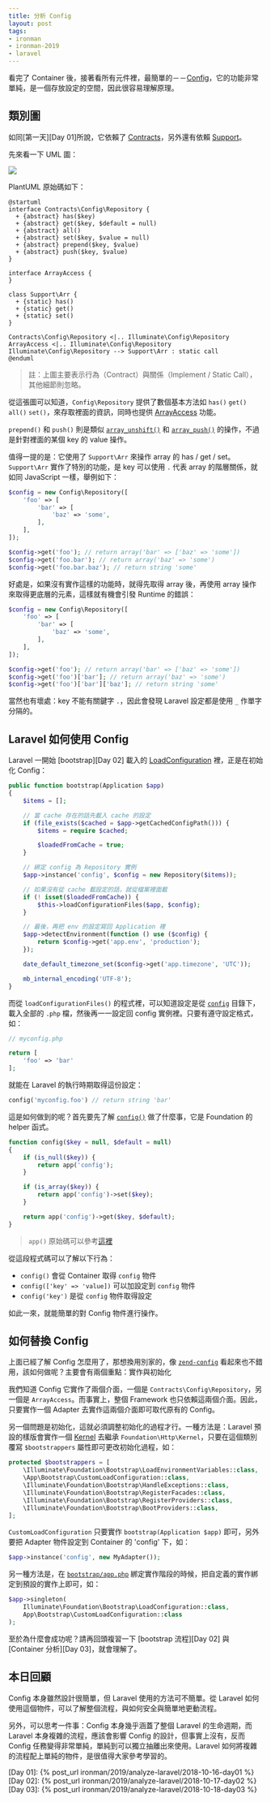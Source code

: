 ```yaml
---
title: 分析 Config
layout: post
tags:
- ironman
- ironman-2019
- laravel
---
```


看完了 Container 後，接著看所有元件裡，最簡單的－－[Config][]，它的功能非常單純，是一個存放設定的空間，因此很容易理解原理。

## 類別圖

如同[第一天][Day 01]所說，它依賴了 [Contracts][]，另外還有依賴 [Support][]。

先來看一下 UML 圖：

![](http://www.plantuml.com/plantuml/png/XP31JiCm38RlUGeVTjW4smCWG9iuSOLhBoPrjmWtYM87gIfxTqecHDUAShF-_xFYBtjHJ9fRDiuhfGOjmLFmcj2gLCFKk6FrGZ68qv0ww0t03VJu9WKvmmbblNgdRZCjZgIbk8LLJGrcLdW0dvbd93AlPw7yhdyWP_fhEIQAvEihTWvbEKs8inaP7rB2xc0jYK3_NLd6ONpDCOQarL3_Y8kYEdlHteoZ8Zo9YaHvQkbBxpztEtXcpgtpg3GdpFYy_-cb4hRRnokjExZS2XQPpPvydLl-0W00)

PlantUML 原始碼如下：

```
@startuml
interface Contracts\Config\Repository {
  + {abstract} has($key)
  + {abstract} get($key, $default = null)
  + {abstract} all()
  + {abstract} set($key, $value = null)
  + {abstract} prepend($key, $value)
  + {abstract} push($key, $value)
}

interface ArrayAccess {
}

class Support\Arr {
  + {static} has()
  + {static} get()
  + {static} set()
}

Contracts\Config\Repository <|.. Illuminate\Config\Repository
ArrayAccess <|.. Illuminate\Config\Repository
Illuminate\Config\Repository --> Support\Arr : static call
@enduml
```

> 註：上圖主要表示行為（Contract）與關係（Implement / Static Call），其他細節則忽略。

從這張圖可以知道，`Config\Repository` 提供了數個基本方法如 `has()` `get()` `all()` `set()`，來存取裡面的資訊，同時也提供 [ArrayAccess][] 功能。

`prepend()` 和 `push()` 則是類似 [`array_unshift()`][array_unshift] 和 [`array_push()`][array_push] 的操作，不過是針對裡面的某個 key 的 value 操作。

值得一提的是：它使用了 `Support\Arr` 來操作 array 的 has / get / set。`Support\Arr` 實作了特別的功能，是 key 可以使用 `.` 代表 array 的階層關係，就如同 JavaScript 一樣，舉例如下：

```php
$config = new Config\Repository([
    'foo' => [
        'bar' => [
            'baz' => 'some',
        ],
    ],
]);

$config->get('foo'); // return array('bar' => ['baz' => 'some'])
$config->get('foo.bar'); // return array('baz' => 'some')
$config->get('foo.bar.baz'); // return string 'some'
```

好處是，如果沒有實作這樣的功能時，就得先取得 array 後，再使用 array 操作來取得更底層的元素，這樣就有機會引發 Runtime 的錯誤：

```php
$config = new Config\Repository([
    'foo' => [
        'bar' => [
            'baz' => 'some',
        ],
    ],
]);

$config->get('foo'); // return array('bar' => ['baz' => 'some'])
$config->get('foo')['bar']; // return array('baz' => 'some')
$config->get('foo')['bar']['baz']; // return string 'some'
```

當然也有壞處：key 不能有關鍵字 `.`，因此會發現 Laravel 設定都是使用 `_` 作單字分隔的。

## Laravel 如何使用 Config

Laravel 一開始 [bootstrap][Day 02] 載入的 [LoadConfiguration][] 裡，正是在初始化 Config：

```php
public function bootstrap(Application $app)
{
    $items = [];

    // 當 cache 存在的話先載入 cache 的設定 
    if (file_exists($cached = $app->getCachedConfigPath())) {
        $items = require $cached;

        $loadedFromCache = true;
    }

    // 綁定 config 為 Repository 實例
    $app->instance('config', $config = new Repository($items));

    // 如果沒有從 cache 載設定的話，就從檔案裡面載
    if (! isset($loadedFromCache)) {
        $this->loadConfigurationFiles($app, $config);
    }

    // 最後，再把 env 的設定寫回 Application 裡
    $app->detectEnvironment(function () use ($config) {
        return $config->get('app.env', 'production');
    });

    date_default_timezone_set($config->get('app.timezone', 'UTC'));

    mb_internal_encoding('UTF-8');
}
```

而從 `loadConfigurationFiles()` 的程式裡，可以知道設定是從 [`config`](https://github.com/laravel/laravel/tree/v5.7.0/config) 目錄下，載入全部的 `.php` 檔，然後再一一設定回 config 實例裡。只要有遵守設定格式，如：

```php
// myconfig.php

return [
    'foo' => 'bar'
];
```

就能在 Laravel 的執行時期取得這份設定：

```php
config('myconfig.foo') // return string 'bar'
```

這是如何做到的呢？首先要先了解 [`config()`](https://github.com/laravel/framework/blob/v5.7.6/src/Illuminate/Foundation/helpers.php#L271-L282) 做了什麼事，它是 Foundation 的 helper 函式。

```php
function config($key = null, $default = null)
{
    if (is_null($key)) {
        return app('config');
    }

    if (is_array($key)) {
        return app('config')->set($key);
    }

    return app('config')->get($key, $default);
}
```

> `app()` 原始碼可以參考[這裡](https://github.com/laravel/framework/blob/v5.7.6/src/Illuminate/Foundation/helpers.php#L113-L120)

從這段程式碼可以了解以下行為：

* `config()` 會從 Container 取得 `config` 物件
* `config(['key' => 'value])` 可以加設定到 `config` 物件
* `config('key')` 是從 `config` 物件取得設定

如此一來，就能簡單的對 Config 物件進行操作。

## 如何替換 Config

上面已經了解 Config 怎麼用了，那想換用別家的，像 [`zend-config`](https://github.com/zendframework/zend-config) 看起來也不錯用，該如何做呢？主要會有兩個重點：實作與初始化

我們知道 Config 它實作了兩個介面，一個是 `Contracts\Config\Repository`，另一個是 `ArrayAccess`。而事實上，整個 Framework 也只依賴這兩個介面。因此，只要實作一個 Adapter 去實作這兩個介面即可取代原有的 Config。

另一個問題是初始化，這就必須調整初始化的過程才行。一種方法是：Laravel 預設的樣版會實作一個 [Kernel](https://github.com/laravel/laravel/blob/v5.7.0/app/Http/Kernel.php#L7) 去繼承 `Foundation\Http\Kernel`，只要在這個類別覆寫 `$bootstrappers` 屬性即可更改初始化過程，如：

```php
protected $bootstrappers = [
    \Illuminate\Foundation\Bootstrap\LoadEnvironmentVariables::class,
    \App\Bootstrap\CustomLoadConfiguration::class,
    \Illuminate\Foundation\Bootstrap\HandleExceptions::class,
    \Illuminate\Foundation\Bootstrap\RegisterFacades::class,
    \Illuminate\Foundation\Bootstrap\RegisterProviders::class,
    \Illuminate\Foundation\Bootstrap\BootProviders::class,
];
```

`CustomLoadConfiguration` 只要實作 `bootstrap(Application $app)` 即可，另外要把 Adapter 物件設定到 Container 的 'config' 下，如：

```php
$app->instance('config', new MyAdapter());
```

另一種方法是，在 [`bootstrap/app.php`](https://github.com/laravel/laravel/blob/v5.7.0/bootstrap/app.php) 綁定實作階段的時候，把自定義的實作綁定到預設的實作上即可，如：

```php
$app->singleton(
    Illuminate\Foundation\Bootstrap\LoadConfiguration::class,
    App\Bootstrap\CustomLoadConfiguration::class
);
```

至於為什麼會成功呢？請再回頭複習一下 [bootstrap 流程][Day 02] 與 [Container 分析][Day 03]，就會理解了。

## 本日回顧

Config 本身雖然設計很簡單，但 Laravel 使用的方法可不簡單。從 Laravel 如何使用這個物件，可以了解整個流程，與如何安全與簡單地更動流程。

另外，可以思考一件事：Config 本身幾乎涵蓋了整個 Laravel 的生命週期，而 Laravel 本身複雜的流程，應該會影響 Config 的設計，但事實上沒有，反而 Config 任務變得非常單純，單純到可以獨立抽離出來使用。Laravel 如何將複雜的流程配上單純的物件，是很值得大家參考學習的。

[Config]: https://github.com/laravel/framework/tree/v5.7.6/src/Illuminate/Config
[Contracts]: https://github.com/laravel/framework/tree/v5.7.6/src/Illuminate/Contracts
[Support]: https://github.com/laravel/framework/tree/v5.7.6/src/Illuminate/Support
[ArrayAccess]: http://php.net/manual/en/class.arrayaccess.php
[LoadConfiguration]: https://github.com/laravel/framework/blob/v5.7.6/src/Illuminate/Foundation/Bootstrap/LoadConfiguration.php
[array_unshift]: http://php.net/manual/en/function.array-unshift.php
[array_push]: http://php.net/manual/en/function.array-push.php

[Day 01]: {% post_url ironman/2019/analyze-laravel/2018-10-16-day01 %}
[Day 02]: {% post_url ironman/2019/analyze-laravel/2018-10-17-day02 %}
[Day 03]: {% post_url ironman/2019/analyze-laravel/2018-10-18-day03 %}

